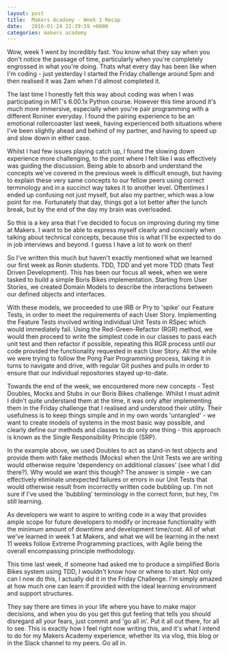 ```yaml
---
layout: post
title:  Makers Academy - Week 1 Recap
date:   2016-01-24 22:39:59 +0000
categories: makers academy
---
```


Wow, week 1 went by incredibly fast. You know what they say when you don't notice the passage of time, particularly when you're completely engrossed in what you're doing. Thats what every day has been like when I'm coding - just yesterday I started the Friday challenge around 5pm and then realised it was 2am when I'd almost completed it. 

The last time I honestly felt this way about coding was when I was participating in MIT's 6.00.1x Python course. However this time around it's much more immersive, especially when you're pair programming with a different Roniner everyday. I found the pairing experience to be an emotional rollercoaster last week, having experienced both situations where I've been slightly ahead and behind of my partner, and having to speed up and slow down in either case.

Whilst I had few issues playing catch up, I found the slowing down experience more challenging, to the point where I felt like I was effectively was guiding the discussion. Being able to absorb and understand the concepts we've covered in the previous week is difficult enough, but having to explain these very same concepts to our fellow peers using correct terminology and in a succinct way takes it to another level. Oftentimes I ended up confusing not just myself, but also my partner, which was a low point for me. Fortunately that day, things got a lot better after the lunch break, but by the end of the day my brain was overloaded.

So this is a key area that I've decided to focus on improving during my time at Makers. I want to be able to express myself clearly and concisely when talking about technical concepts, because this is what I'll be expected to do in job interviews and beyond. I guess I have a lot to work on then!

So I've written this much but haven't exactly mentioned what we learned our first week as Ronin students. TDD, TDD and yet more TDD (thats Test Driven Development). This has been our focus all week, when we were tasked to build a simple Boris Bikes implementation. Starting from User Stories, we created Domain Models to describe the interactions between our defined objects and interfaces.

With these models, we proceeded to use IRB or Pry to 'spike' our Feature Tests, in order to meet the requirements of each User Story. Implementing the Feature Tests involved writing individual Unit Tests in RSpec which would immediately fail. Using the Red-Green-Refactor (RGR) method, we would then proceed to write the simplest code in our classes to pass each unit test and then refactor if possible, repeating this RGR process until our code provided the functionality requested in each User Story. All the while we were trying to follow the Pong Pair Programming process, taking it in turns to navigate and drive, with regular Git pushes and pulls in order to ensure that our individual repositories stayed up-to-date.

Towards the end of the week, we encountered more new concepts - Test Doubles, Mocks and Stubs in our Boris Bikes challenge. Whilst I must admit I didn't quite understand them at the time, it was only after implementing them in the Friday challenge that I realised and understood their utility. Their usefulness is to keep things simple and in my own words 'untangled' - we want to create models of systems in the most basic way possible, and clearly define our methods and classes to do only one thing - this approach is known as the Single Responsibility Principle (SRP).

In the example above, we used Doubles to act as stand-in test objects and provide them with fake methods (Mocks) when the Unit Tests we are writing would otherwise require 'dependency on additional classes' (see what I did there?). Why would we want this though? The answer is simple - we can effectively eliminate unexpected failures or errors in our Unit Tests that would otherwise result from incorrectly written code bubbling up. I'm not sure if I've used the 'bubbling' terminology in the correct form, but hey, I'm still learning.

As developers we want to aspire to writing code in a way that provides ample scope for future developers to modify or increase functionality with the minimum amount of downtime and development time/cost. All of what we've learned in week 1 at Makers, and what we will be learning in the next 11 weeks follow Extreme Programming practices, with Agile being the overall encompassing principle methodology.

This time last week, if someone had asked me to produce a simplified Boris Bikes system using TDD, I wouldn't know how or where to start. Not only can I now do this, I actually did it in the Friday Challenge. I'm simply amazed at how much one can learn if provided with the ideal learning environment and support structures.

They say there are times in your life where you have to make major decisions, and when you do you get this gut feeling that tells you should disregard all your fears, just commit and 'go all in'. Put it all out there, for all to see. This is exactly how I feel right now writing this, and it's what I intend to do for my Makers Academy experience, whether its via vlog, this blog or in the Slack channel to my peers. Go all in.

